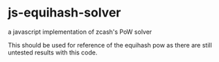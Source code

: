 # js-equihash-solver
a javascript implementation of zcash's PoW solver

This should be used for reference of the equihash pow as there are still untested results with this code.
